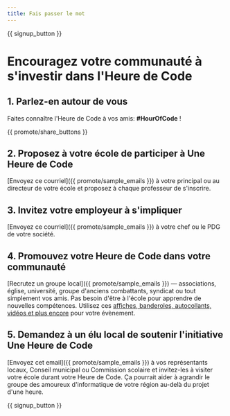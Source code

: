 ```yaml
---
title: Fais passer le mot
---
```


{{ signup_button }}

# Encouragez votre communauté à s'investir dans l'Heure de Code

## 1. Parlez-en autour de vous

Faites connaître l'Heure de Code à vos amis: **#HourOfCode** !

{{ promote/share_buttons }}

## 2. Proposez à votre école de participer à Une Heure de Code

[Envoyez ce courriel]({{ promote/sample_emails }}) à votre principal ou au directeur de votre école et proposez à chaque professeur de s'inscrire.

## 3. Invitez votre employeur à s'impliquer

[Envoyez ce courriel]({{ promote/sample_emails }}) à votre chef ou le PDG de votre société.

## 4. Promouvez votre Heure de Code dans votre communauté

[Recrutez un groupe local]({{ promote/sample_emails }}) — associations, église, université, groupe d'anciens combattants, syndicat ou tout simplement vos amis. Pas besoin d'être à l'école pour apprendre de nouvelles compétences. Utilisez ces [affiches, banderoles, autocollants, vidéos et plus encore](/promote/resources) pour votre évènement.

## 5. Demandez à un élu local de soutenir l'initiative Une Heure de Code

[Envoyez cet email]({{ promote/sample_emails }}) à vos représentants locaux, Conseil municipal ou Commission scolaire et invitez-les à visiter votre école durant votre Heure de Code. Ça pourrait aider à agrandir le groupe des amoureux d'informatique de votre région au-delà du projet d'une heure.

{{ signup_button }}